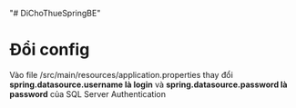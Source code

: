 "# DiChoThueSpringBE" 

# Đổi config
  Vào file /src/main/resources/application.properties thay đổi **spring.datasource.username là login** và **spring.datasource.password là password** của SQL Server Authentication
